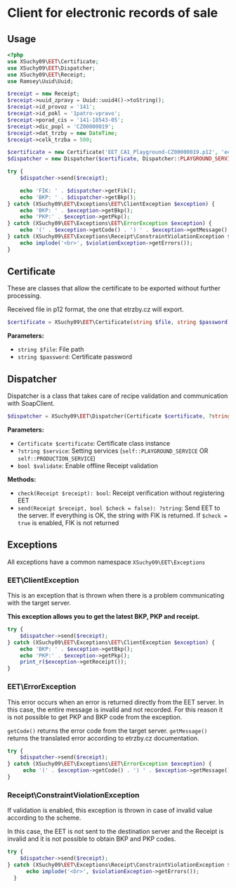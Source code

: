 # Client for electronic records of sale

## Usage

```php
<?php
use XSuchy09\EET\Certificate;
use XSuchy09\EET\Dispatcher;
use XSuchy09\EET\Receipt;
use Ramsey\Uuid\Uuid;

$receipt = new Receipt;
$receipt->uuid_zpravy = Uuid::uuid4()->toString();
$receipt->id_provoz = '141';
$receipt->id_pokl = '1patro-vpravo';
$receipt->porad_cis = '141-18543-05';
$receipt->dic_popl = 'CZ00000019';
$receipt->dat_trzby = new DateTime;
$receipt->celk_trzba = 500;

$certificate = new Certificate('EET_CA1_Playground-CZ00000019.p12', 'eet');
$dispatcher = new Dispatcher($certificate, Dispatcher::PLAYGROUND_SERVICE);

try {
    $dispatcher->send($receipt);

    echo 'FIK: ' . $dispatcher->getFik();
    echo 'BKP: ' . $dispatcher->getBkp();
} catch (XSuchy09\EET\Exceptions\EET\ClientException $exception) {
    echo 'BKP: ' . $exception->getBkp();
    echo 'PKP:' . $exception->getPkp();
} catch (XSuchy09\EET\Exceptions\EET\ErrorException $exception) {
    echo '(' . $exception->getCode() . ') ' . $exception->getMessage();
} catch (XSuchy09\EET\Exceptions\Receipt\ConstraintViolationException $violationException) {
    echo implode('<br>', $violationException->getErrors());
}
```

## Certificate

These are classes that allow the certificate to be exported without further processing.

Received file in p12 format, the one that etrzby.cz will export.

```php
$certificate = XSuchy09\EET\Certificate(string $file, string $password);
```

**Parameters:**
- `string $file`: File path
- `string $password`: Certificate password

## Dispatcher

Dispatcher is a class that takes care of recipe validation and communication with SoapClient.

```php
$dispatcher = XSuchy09\EET\Dispatcher(Certificate $certificate, ?string $service = self::PRODUCTION_SERVICE, bool $validate = true);
```

**Parameters:**
- `Certificate $certificate`: Certificate class instance
- `?string $service`: Setting services (`self::PLAYGROUND_SERVICE` OR `self::PRODUCTION_SERVICE`)
- `bool $validate`: Enable offline Receipt validation

**Methods:**
- `check(Receipt $receipt): bool`: Receipt verification without registering EET
- `send(Receipt $receipt, bool $check = false): ?string`: Send EET to the server. If everything is OK, the string with FIK is returned. If `$check = true` is enabled, FIK is not returned

## Exceptions

All exceptions have a common namespace `XSuchy09\EET\Exceptions`

### EET\ClientException

This is an exception that is thrown when there is a problem communicating with the target server.

**This exception allows you to get the latest BKP, PKP and receipt.**

```php
try {
    $dispatcher->send($receipt);
} catch (XSuchy09\EET\Exceptions\EET\ClientException $exception) {
    echo 'BKP: ' . $exception->getBkp();
    echo 'PKP:' . $exception->getPkp();
    print_r($exception->getReceipt());
}
```

### EET\ErrorException

This error occurs when an error is returned directly from the EET server. In this case, the entire message is invalid and not recorded. For this reason it is not possible to get PKP and BKP code from the exception.

`getCode()` returns the error code from the target server. `getMessage()` returns the translated error according to etrzby.cz documentation.

```php
try {
    $dispatcher->send($receipt);
} catch (XSuchy09\EET\Exceptions\EET\ErrorException $exception) {
     echo '(' . $exception->getCode() . ') ' . $exception->getMessage();
}
```

### Receipt\ConstraintViolationException

If validation is enabled, this exception is thrown in case of invalid value according to the scheme.

In this case, the EET is not sent to the destination server and the Receipt is invalid and it is not possible to obtain BKP and PKP codes.

```php
try {
    $dispatcher->send($receipt);
} catch (XSuchy09\EET\Exceptions\Receipt\ConstraintViolationException $violationException) {
      echo implode('<br>', $violationException->getErrors());
  }
```